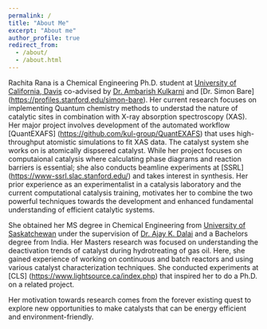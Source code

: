```yaml
---
permalink: /
title: "About Me"
excerpt: "About me"
author_profile: true
redirect_from: 
  - /about/
  - /about.html
---
```


Rachita Rana is a Chemical Engineering Ph.D. student at [University of California, Davis](https://che.engineering.ucdavis.edu/) co-advised by [Dr. Ambarish Kulkarni](https://kulkarni.sf.ucdavis.edu/) and [Dr. Simon Bare] (https://profiles.stanford.edu/simon-bare). Her current research focuses on implementing Quantum chemistry methods to understad the nature of catalytic sites in combination with X-ray absorption spectroscopy (XAS). Her major project involves development of the automated workflow [QuantEXAFS] (https://github.com/kul-group/QuantEXAFS) that uses high-throughput atomistic simulations to fit XAS data. The catalyst system she works on is atomically dispsered catalyst. While her project focuses on computaional catalysis where calculating phase diagrams and reaction barriers is essential; she also conducts beamline experiments at [SSRL] (https://www-ssrl.slac.stanford.edu/) and takes interest in synthesis. Her prior experience as an experimentalist in a catalysis laboratory and the current computational catalysis training, motivates her to combine the two powerful techniques towards the development and enhanced fundamental understanding of efficient catalytic systems.  

She obtained her MS degree in Chemical Engineering from [University of Saskatchewan](https://engineering.usask.ca/departments/cbe.php#AbouttheDepartment) under the supervision of [Dr. Ajay K. Dalai](https://engineering.usask.ca/people/cbe/dalai,ajay.php#research_areas) and a Bachelors degree from India. Her Masters research was focused on understanding the deactivation trends of catalyst during hydrotreating of gas oil. Here, she gained experience of working on continuous and batch reactors and using various catalyst characterization techniques. She conducted experiments at [CLS] (https://www.lightsource.ca/index.php) that inspired her to do a Ph.D. on a related project.

Her motivation towards research comes from the forever existing quest to explore new opportunities to make catalysts that can be energy efficient and environment-friendly. 
